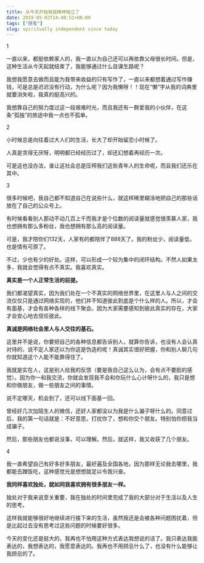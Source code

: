 ```yaml
---
title: 从今天开始我就精神独立了
date: 2019-05-02T14:40:52+08:00
tags: ["随笔"]
slug: spiritually independent since today
---
```


1

一直以来，都挺依赖家人的，我一直以为自己还可以再依靠父母很长时间。但是，这种生活从今天起就结束了，我能够通过什么自谋生路呢？

我想我愿意去做而且能为我带来收益的只有写作了，一直以来都想着通过写作赚钱，可是总是迟迟没有行动，为什么呢？因为我懒呀！！现在“懒”字从我的词典里就要消失啦，我真的挺高兴的。

我想靠自己的努力度过这一段艰难时光，而且我还有一群爱我的小伙伴，在这条“孤独”的旅途中我一点也不孤单。

2

小时候总是向往着过大人们的生活，长大了却开始留恋小时候了。

人真是贪得无厌呀，明明都已经经历过了，却还幻想着再经历一次。

可是这也没办法，谁让这社会总是压榨我们这些青年人的生命呢，而且我们还乐在其中。

3

很多时候吧，我自己都不知道自己在说些什么，就这样稀里糊涂地把自己的那些话放在了自己的公众号上。

有时候看看别人那动不动几百上千而我才是个位数的阅读量就感觉很羡慕人家，我也想拥有那么多粉丝，我也想拥有那么高的阅读量。

可是，我才陪你们132天，人家有的都陪伴了888天了。我的粉丝少，阅读量低，也是情有可原了。

不过，少也有少的好处。这样，可以形成一个较为集中的闭环结构。不然人如果太多，我就会觉得有点不真实。我喜欢真实。

**真实是一个人正常生活的前提。**

我们都渴望真实，因为我们处在一个不真实的网络世界里，在这里人与人之间的交流仅仅只是通过网络实现的，他们并不知道彼此到底是个什么样的人。所以，才会有面基，才会有各种各样的线下聚会。因为大家需要感知到彼此真实的存在，大家才会安心地去信任彼此。

**真诚是网络社会里人与人交往的基石。**

这里并不是说，你要把自己的各种信息都告诉别人，就算你告诉，也没有人会认真对待的，说不定人家还以为你这是伪造的呢！真诚其实很好把握，你和别人聊几句你就知道这个人能不能靠得住了。

我就是实在人，这是别人给我的反馈（要是我自己这么认为，会有点不要脸的感觉）。因为你一和我交流，你就会发现我不会和你玩什么心计呀什么的，我只是想和你做朋友，做一些朋友之间的事情。

说不定哪天，机会到了，还可以线下面基一回。

曾经好几次加陌生人的微信，还好人家都没以为我是什么骗子呀什么的。同意过后，我的第一句话就是：不好意思，打扰你了，想和你交个朋友。特别怕你把我当成骗子。

然后，那些朋友也都说没事，可以理解。然后，就这样，我又收获了几个朋友。

4

我一直希望自己有好多好多朋友，最好遍及全国各地，因为那样无论我去哪里，我都能去蹭饭吃，这种感觉光是想想就足以令我兴奋。

**我同样喜欢独处，就如同我喜欢拥有很多朋友一样。**

独处对于我来说至关重要，我在独处的时间里完成了我的大部分对于生活以及人生的思考。

这样我就能够很好地继续进行接下来的生活，虽然我还是会被各种问题困扰着，但是比起过去没有思考过这些问题的时候要好很多。

今天的变化还是挺大的，我再也不怕用这种方式表达我想说的话了。我只表达我能表达的，我想表达的，我愿意表达的。我再也不用顾忌什么了，也没有什么能够让我顾忌的了。

